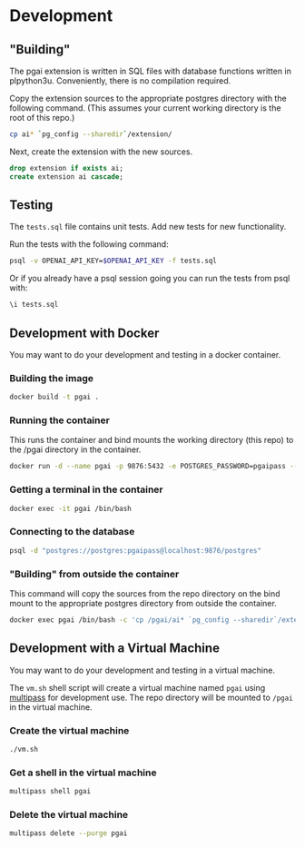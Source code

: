 # Development

## "Building"

The pgai extension is written in SQL files with database functions written in
plpython3u. Conveniently, there is no compilation required.

Copy the extension sources to the appropriate postgres directory with the 
following command. (This assumes your current working directory is the root of 
this repo.)

```bash
cp ai* `pg_config --sharedir`/extension/
```

Next, create the extension with the new sources.

```sql
drop extension if exists ai;
create extension ai cascade;
```

## Testing

The `tests.sql` file contains unit tests. Add new tests for new functionality.

Run the tests with the following command:

```bash
psql -v OPENAI_API_KEY=$OPENAI_API_KEY -f tests.sql
```

Or if you already have a psql session going you can run the tests from psql 
with:

```sql
\i tests.sql
```

## Development with Docker

You may want to do your development and testing in a docker container.

### Building the image

```bash
docker build -t pgai .
```

### Running the container

This runs the container and bind mounts the working directory (this repo) to 
the /pgai directory in the container.

```bash
docker run -d --name pgai -p 9876:5432 -e POSTGRES_PASSWORD=pgaipass --mount type=bind,src=`pwd`,dst=/pgai pgai
```

### Getting a terminal in the container

```bash
docker exec -it pgai /bin/bash
```

### Connecting to the database

```bash
psql -d "postgres://postgres:pgaipass@localhost:9876/postgres"
```

### "Building" from outside the container

This command will copy the sources from the repo directory on the bind mount to
the appropriate postgres directory from outside the container.

```bash
docker exec pgai /bin/bash -c 'cp /pgai/ai* `pg_config --sharedir`/extension/'
```

## Development with a Virtual Machine

You may want to do your development and testing in a virtual machine.

The `vm.sh` shell script will create a virtual machine named `pgai` using 
[multipass](https://multipass.run/) for development use. The repo directory 
will be mounted to `/pgai` in the virtual machine.

### Create the virtual machine

```bash
./vm.sh
```

### Get a shell in the virtual machine

```bash
multipass shell pgai
```

### Delete the virtual machine

```bash
multipass delete --purge pgai
```

